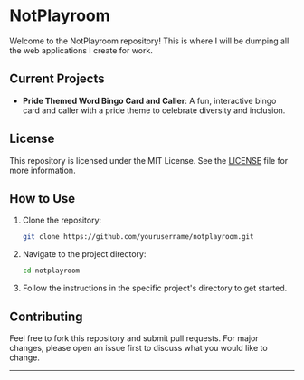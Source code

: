 # NotPlayroom

Welcome to the NotPlayroom repository! This is where I will be dumping all the web applications I create for work. 

## Current Projects

- **Pride Themed Word Bingo Card and Caller**: A fun, interactive bingo card and caller with a pride theme to celebrate diversity and inclusion.

## License

This repository is licensed under the MIT License. See the [LICENSE](LICENSE) file for more information.

## How to Use

1. Clone the repository:
    ```bash
    git clone https://github.com/yourusername/notplayroom.git
    ```
2. Navigate to the project directory:
    ```bash
    cd notplayroom
    ```
3. Follow the instructions in the specific project's directory to get started.

## Contributing

Feel free to fork this repository and submit pull requests. For major changes, please open an issue first to discuss what you would like to change.

---
